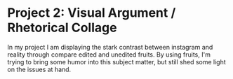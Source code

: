 # Project 2: Visual Argument / Rhetorical Collage

In my project I am displaying the stark contrast between instagram and reality through compare edited and unedited fruits. By using fruits, I'm trying to bring some humor into this subject matter, but still shed some light on the issues at hand.